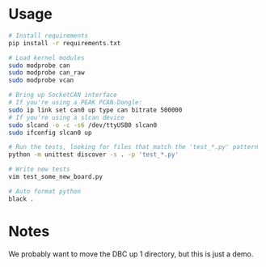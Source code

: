 # Usage

```bash
# Install requirements
pip install -r requirements.txt

# Load kernel modules
sudo modprobe can
sudo modprobe can_raw
sudo modprobe vcan

# Bring up SocketCAN interface 
# If you're using a PEAK PCAN-Dongle:
sudo ip link set can0 up type can bitrate 500000
# If you're using a slcan device
sudo slcand -o -c -s6 /dev/ttyUSB0 slcan0
sudo ifconfig slcan0 up

# Run the tests, looking for files that match the 'test_*.py' pattern
python -m unittest discover -s . -p 'test_*.py'

# Write new tests
vim test_some_new_board.py

# Auto format python
black .
```

# Notes

We probably want to move the DBC up 1 directory, but this is just a demo.
